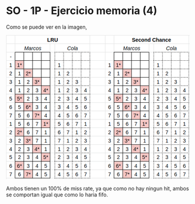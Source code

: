 # SO - 1P - Ejercicio memoria (4)

Como se puede ver en la imagen,

![ej4](ej4.png)

Ambos tienen un 100% de miss rate, ya que como no hay ningun hit, ambos se
comportan igual que como lo haria fifo.